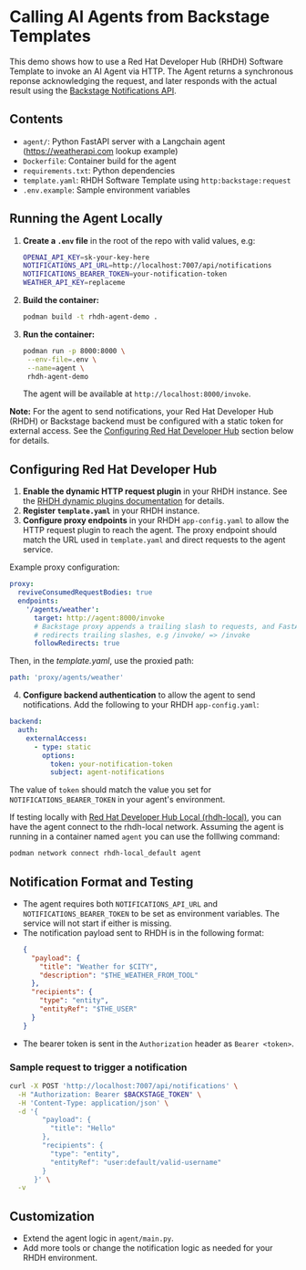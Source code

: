 # Calling AI Agents from Backstage Templates

This demo shows how to use a Red Hat Developer Hub (RHDH) Software Template to invoke an AI Agent via HTTP. The Agent returns a synchronous reponse acknowledging the request, and later responds with the actual result using the [Backstage Notifications API](https://backstage.io/docs/notifications/).

## Contents
- `agent/`: Python FastAPI server with a Langchain agent (https://weatherapi.com lookup example)
- `Dockerfile`: Container build for the agent
- `requirements.txt`: Python dependencies
- `template.yaml`: RHDH Software Template using `http:backstage:request`
- `.env.example`: Sample environment variables

## Running the Agent Locally

1. **Create a `.env` file** in the root of the repo with valid values, e.g:
   ```sh
   OPENAI_API_KEY=sk-your-key-here
   NOTIFICATIONS_API_URL=http://localhost:7007/api/notifications
   NOTIFICATIONS_BEARER_TOKEN=your-notification-token
   WEATHER_API_KEY=replaceme
   ```
2. **Build the container:**
   ```sh
   podman build -t rhdh-agent-demo .
   ```
3. **Run the container:**
   ```sh
   podman run -p 8000:8000 \
    --env-file=.env \
    --name=agent \
    rhdh-agent-demo
   ```
   The agent will be available at `http://localhost:8000/invoke`.

**Note:**
For the agent to send notifications, your Red Hat Developer Hub (RHDH) or Backstage backend must be configured with a static token for external access. See the [Configuring Red Hat Developer Hub](#configuring-red-hat-developer-hub) section below for details.

## Configuring Red Hat Developer Hub

1. **Enable the dynamic HTTP request plugin** in your RHDH instance. See the [RHDH dynamic plugins documentation](https://docs.redhat.com/en/documentation/red_hat_developer_hub/1.6/html/dynamic_plugins_reference/con-preinstalled-dynamic-plugins#red-hat-supported-plugins) for details.
2. **Register `template.yaml`** in your RHDH instance.
3. **Configure proxy endpoints** in your RHDH `app-config.yaml` to allow the HTTP request plugin to reach the agent. The proxy endpoint should match the URL used in `template.yaml` and direct requests to the agent service.

Example proxy configuration:
```yaml
proxy:
  reviveConsumedRequestBodies: true
  endpoints:
    '/agents/weather':
      target: http://agent:8000/invoke
      # Backstage proxy appends a trailing slash to requests, and FastAPI
      # redirects trailing slashes, e.g /invoke/ => /invoke
      followRedirects: true
```
Then, in the _template.yaml_, use the proxied path:
```yaml
path: 'proxy/agents/weather'
```

4. **Configure backend authentication** to allow the agent to send notifications. Add the following to your RHDH `app-config.yaml`:
```yaml
backend:
  auth:
    externalAccess:
      - type: static
        options:
          token: your-notification-token
          subject: agent-notifications
```
The value of `token` should match the value you set for `NOTIFICATIONS_BEARER_TOKEN` in your agent's environment.

If testing locally with [Red Hat Developer Hub Local (rhdh-local)](https://github.com/redhat-developer/rhdh-local), you can have
the agent connect to the rhdh-local network. Assuming the agent is running in a
container named `agent` you can use the folllwing command:

```bash
podman network connect rhdh-local_default agent 
```

## Notification Format and Testing

- The agent requires both `NOTIFICATIONS_API_URL` and `NOTIFICATIONS_BEARER_TOKEN` to be set as environment variables. The service will not start if either is missing.
- The notification payload sent to RHDH is in the following format:
  ```json
  {
    "payload": {
      "title": "Weather for $CITY",
      "description": "$THE_WEATHER_FROM_TOOL"
    },
    "recipients": {
      "type": "entity",
      "entityRef": "$THE_USER"
    }
  }
  ```
- The bearer token is sent in the `Authorization` header as `Bearer <token>`.

### Sample request to trigger a notification
```sh
curl -X POST 'http://localhost:7007/api/notifications' \
  -H "Authorization: Bearer $BACKSTAGE_TOKEN" \
  -H 'Content-Type: application/json' \
  -d '{
        "payload": {
          "title": "Hello"
        },
        "recipients": {
          "type": "entity",
          "entityRef": "user:default/valid-username"
        }
      }' \
  -v
```

## Customization
- Extend the agent logic in `agent/main.py`.
- Add more tools or change the notification logic as needed for your RHDH environment. 
